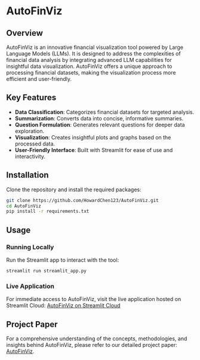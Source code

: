 # AutoFinViz

## Overview
AutoFinViz is an innovative financial visualization tool powered by Large Language Models (LLMs). It is designed to address the complexities of financial data analysis by integrating advanced LLM capabilities for insightful data visualization. AutoFinViz offers a unique approach to processing financial datasets, making the visualization process more efficient and user-friendly.

## Key Features
- **Data Classification**: Categorizes financial datasets for targeted analysis.
- **Summarization**: Converts data into concise, informative summaries.
- **Question Formulation**: Generates relevant questions for deeper data exploration.
- **Visualization**: Creates insightful plots and graphs based on the processed data.
- **User-Friendly Interface**: Built with Streamlit for ease of use and interactivity.

## Installation
Clone the repository and install the required packages:
```bash
git clone https://github.com/HowardChen123/AutoFinViz.git
cd AutoFinViz
pip install -r requirements.txt
```

## Usage

### Running Locally
Run the Streamlit app to interact with the tool:
```bash
streamlit run streamlit_app.py
```

### Live Application

For immediate access to AutoFinViz, visit the live application hosted on Streamlit Cloud: [AutoFinViz on Streamlit Cloud](https://autofinviz.streamlit.app/)

## Project Paper
For a comprehensive understanding of the concepts, methodologies, and insights behind AutoFinViz, please refer to our detailed project paper: [AutoFinViz](AutoFinViz.pdf).
